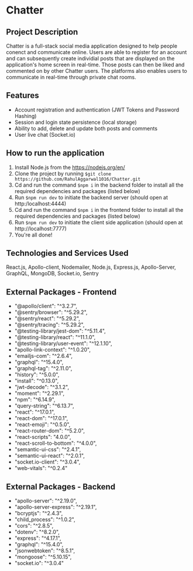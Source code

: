 # Chatter

## Project Description

Chatter is a full-stack social media application designed to help people conenct and communicate online. Users are able to register for an account and can subsequently create individial posts that are displayed on the application's home screen in real-time. Those posts can then be liked and commented on by other Chatter users. The platforms also enables users to communicate in real-time through private chat rooms.

## Features

- Account registration and authentication (JWT Tokens and Password Hashing)
- Session and login state persistence (local storage)
- Ability to add, delete and update both posts and comments
- User live chat (Socket.io)

## How to run the application

1. Install Node.js from the https://nodejs.org/en/
2. Clone the project by running `$git clone https://github.com/RahulAggarwal1016/Chatter.git`
3. Cd and run the command `$npm i` in the backend folder to install all the required dependencies and packages (listed below)
4. Run `$npm run dev` to initiate the backend server (should open at http:/localhost:4444)
5. Cd and run the command `$npm i` in the frontend folder to install all the required dependencies and packages (listed below)
6. Run `$npm run dev` to initiate the client side application (should open at http://localhost:7777)
7. You're all done!

## Technologies and Services Used

React.js, Apollo-client, Nodemailer, Node.js, Express.js, Apollo-Server, GraphQL, MongoDB, Socket.io, Sentry

## External Packages - Frontend

- "@apollo/client": "^3.2.7",
- "@sentry/browser": "^5.29.2",
- "@sentry/react": "^5.29.2",
- "@sentry/tracing": "^5.29.2",
- "@testing-library/jest-dom": "^5.11.4",
- "@testing-library/react": "^11.1.0",
- "@testing-library/user-event": "^12.1.10",
- "apollo-link-context": "^1.0.20",
- "emailjs-com": "^2.6.4",
- "graphql": "^15.4.0",
- "graphql-tag": "^2.11.0",
- "history": "^5.0.0",
- "install": "^0.13.0",
- "jwt-decode": "^3.1.2",
- "moment": "^2.29.1",
- "npm": "^6.14.9",
- "query-string": "^6.13.7",
- "react": "^17.0.1",
- "react-dom": "^17.0.1",
- "react-emoji": "^0.5.0",
- "react-router-dom": "^5.2.0",
- "react-scripts": "4.0.0",
- "react-scroll-to-bottom": "^4.0.0",
- "semantic-ui-css": "^2.4.1",
- "semantic-ui-react": "^2.0.1",
- "socket.io-client": "^3.0.4",
- "web-vitals": "^0.2.4"

## External Packages - Backend

- "apollo-server": "^2.19.0",
- "apollo-server-express": "^2.19.1",
- "bcryptjs": "^2.4.3",
- "child_process": "^1.0.2",
- "cors": "^2.8.5",
- "dotenv": "^8.2.0",
- "express": "^4.17.1",
- "graphql": "^15.4.0",
- "jsonwebtoken": "^8.5.1",
- "mongoose": "^5.10.15",
- "socket.io": "^3.0.4"
